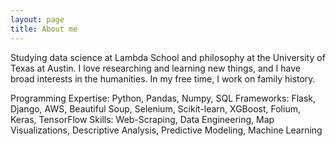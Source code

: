 ```yaml
---
layout: page
title: About me
---
```


Studying data science at Lambda School and philosophy at the University of Texas at Austin. I love researching and learning new things, and I have broad interests in the humanities. In my free time, I work on family history.

Programming Expertise: Python, Pandas, Numpy, SQL
Frameworks: Flask, Django, AWS, Beautiful Soup, Selenium, Scikit-learn, XGBoost, Folium, Keras, TensorFlow
Skills: Web-Scraping, Data Engineering, Map Visualizations, Descriptive Analysis, Predictive Modeling, Machine Learning